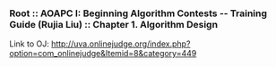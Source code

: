 ### Root :: AOAPC I: Beginning Algorithm Contests -- Training Guide (Rujia Liu) :: Chapter 1. Algorithm Design

Link to OJ: http://uva.onlinejudge.org/index.php?option=com_onlinejudge&Itemid=8&category=449